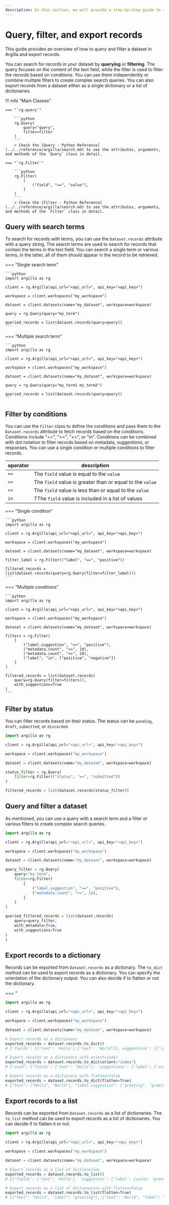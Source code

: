 ```yaml
---
description: In this section, we will provide a step-by-step guide to show how to filter and query a dataset.
---
```


# Query, filter, and export records

This guide provides an overview of how to query and filter a dataset in Argilla and export records.

You can search for records in your dataset by **querying** or **filtering**. The query focuses on the content of the text field, while the filter is used to filter the records based on conditions. You can use them independently or combine multiple filters to create complex search queries. You can also export records from a dataset either as a single dictionary or a list of dictionaries.

!!! info "Main Classes"

    === "`rg.query`"

        ```python
        rg.Query(
            query="query",
            filter=filter
        )
        ```
        > Check the [Query - Python Reference](../../reference/argilla/search.md) to see the attributes, arguments, and methods of the `Query` class in detail.

    === "`rg.Filter`"

        ```python
        rg.Filter(
            [
                ("field", "==", "value"),
            ]
        )
        ```
        > Check the [Filter - Python Reference](../../reference/argilla/search.md) to see the attributes, arguments, and methods of the `Filter` class in detail.

## Query with search terms

To search for records with terms, you can use the `Dataset.records` attribute with a query string. The search terms are used to search for records that contain the terms in the text field. You can search a single term or various terms, in the latter, all of them should appear in the record to be retrieved.

=== "Single search term"

    ```python
    import argilla as rg

    client = rg.Argilla(api_url="<api_url>", api_key="<api_key>")

    workspace = client.workspaces("my_workspace")

    dataset = client.datasets(name="my_dataset", workspace=workspace)

    query = rg.Query(query="my_term")

    queried_records = list(dataset.records(query=query))
    ```

=== "Multiple search term"

    ```python
    import argilla as rg

    client = rg.Argilla(api_url="<api_url>", api_key="<api_key>")

    workspace = client.workspaces("my_workspace")

    dataset = client.datasets(name="my_dataset", workspace=workspace)

    query = rg.Query(query="my_term1 my_term2")

    queried_records = list(dataset.records(query=query))
    ```

## Filter by conditions

You can use the `Filter` class to define the conditions and pass them to the `Dataset.records` attribute to fetch records based on the conditions. Conditions include "==", ">=", "<=", or "in". Conditions can be combined with dot notation to filter records based on metadata, suggestions, or responses. You can use a single condition or multiple conditions to filter records.

| operator | description |
|----------|-------------|
| `==`     | The `field` value is equal to the `value` |
| `>=`     | The `field` value is greater than or equal to the `value` |
| `<=`     | The `field` value is less than or equal to the `value` |
| `in`     | TThe `field` value is included in a list of values |

=== "Single condition"

    ```python
    import argilla as rg

    client = rg.Argilla(api_url="<api_url>", api_key="<api_key>")

    workspace = client.workspaces("my_workspace")

    dataset = client.datasets(name="my_dataset", workspace=workspace)

    filter_label = rg.Filter(("label", "==", "positive"))

    filtered_records = list(dataset.records(query=rg.Query(filter=filter_label)))
    ```

=== "Multiple conditions"

    ```python
    import argilla as rg

    client = rg.Argilla(api_url="<api_url>", api_key="<api_key>")

    workspace = client.workspaces("my_workspace")

    dataset = client.datasets(name="my_dataset", workspace=workspace)

    filters = rg.Filter(
        [
            ("label.suggestion", "==", "positive"),
            ("metadata.count", ">=", 10),
            ("metadata.count", "<=", 20),
            ("label", "in", ["positive", "negative"])
        ]
    )

    filtered_records = list(dataset.records(
        query=rg.Query(filter=filters)),
        with_suggestions=True
    )
    ```

## Filter by status

You can filter records based on their status. The status can be `pending`, `draft`, `submitted`, or `discarded`.

```python
import argilla as rg

client = rg.Argilla(api_url="<api_url>", api_key="<api_key>")

workspace = client.workspaces("my_workspace")

dataset = client.datasets(name="my_dataset", workspace=workspace)

status_filter = rg.Query(
    filter=rg.Filter(("status", "==", "submitted"))
)

filtered_records = list(dataset.records(status_filter))
```

## Query and filter a dataset

As mentioned, you can use a query with a search term and a filter or various filters to create complex search queries.

```python
import argilla as rg

client = rg.Argilla(api_url="<api_url>", api_key="<api_key>")

workspace = client.workspaces("my_workspace")

dataset = client.datasets(name="my_dataset", workspace=workspace)

query_filter = rg.Query(
    query="my_term",
    filter=rg.Filter(
        [
            ("label.suggestion", "==", "positive"),
            ("metadata.count", ">=", 10),
        ]
    )
)

queried_filtered_records = list(dataset.records(
    query=query_filter,
    with_metadata=True,
    with_suggestions=True
)
)
```

## Export records to a dictionary

Records can be exported from `Dataset.records` as a dictionary. The `to_dict` method can be used to export records as a dictionary. You can specify the orientation of the dictionary output. You can also decide if to flatten or not the dictionary.

=== "

```python
import argilla as rg

client = rg.Argilla(api_url="<api_url>", api_key="<api_key>")

workspace = client.workspaces("my_workspace")

dataset = client.datasets(name="my_dataset", workspace=workspace)

# Export records as a dictionary
exported_records = dataset.records.to_dict()
# {'fields': [{'text': 'Hello'},{'text': 'World'}], suggestions': [{'label': {'value': 'positive'}}, {'label': {'value': 'negative'}}]

# Export records as a dictionary with orient=index
exported_records = dataset.records.to_dict(orient="index")
# {"uuid": {'fields': {'text': 'Hello'}, 'suggestions': {'label': {'value': 'positive'}}}, {"uuid": {'fields': {'text': 'World'}, 'suggestions': {'label': {'value': 'negative'}}},

# Export records as a dictionary with flatten=false
exported_records = dataset.records.to_dict(flatten=True)
# {"text": ["Hello", "World"], "label.suggestion": ["greeting", "greeting"]}
```

## Export records to a list

Records can be exported from `Dataset.records` as a list of dictionaries. The `to_list` method can be used to export records as a list of dictionaries. You can decide if to flatten it or not.

```python
import argilla as rg

client = rg.Argilla(api_url="<api_url>", api_key="<api_key>")

workspace = client.workspaces("my_workspace")

dataset = client.datasets(name="my_dataset", workspace=workspace)

# Export records as a list of dictionaries
exported_records = dataset.records.to_list()
# [{'fields': {'text': 'Hello'}, 'suggestion': {'label': {value: 'greeting'}}}, {'fields': {'text': 'World'}, 'suggestion': {'label': {value: 'greeting'}}}]

# Export records as a list of dictionaries with flatten=False
exported_records = dataset.records.to_list(flatten=True)
# [{"text": "Hello", "label": "greeting"}, {"text": "World", "label": "greeting"}]
```
